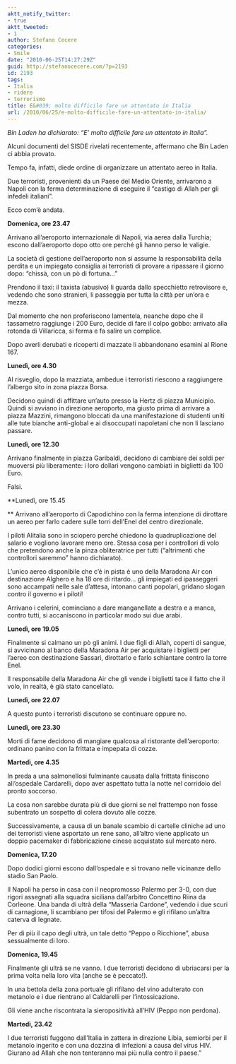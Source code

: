 ```yaml
---
aktt_notify_twitter:
- true
aktt_tweeted:
- 1
author: Stefano Cecere
categories:
- Smile
date: "2010-06-25T14:27:29Z"
guid: http://stefanocecere.com/?p=2193
id: 2193
tags:
- Italia
- ridere
- terrorismo
title: E&#039; molto difficile fare un attentato in Italia
url: /2010/06/25/e-molto-difficile-fare-un-attentato-in-italia/
---
```


_Bin Laden ha dichiarato: &#8220;E&#8217; molto difficile fare un attentato in Italia&#8221;._

Alcuni documenti del SISDE rivelati recentemente, affermano che Bin Laden ci abbia provato.
  
Tempo fa, infatti, diede ordine di organizzare un attentato aereo in Italia.

Due terroristi, provenienti da un Paese del Medio Oriente, arrivarono a Napoli con la ferma determinazione di eseguire il &#8220;castigo di Allah per gli infedeli italiani&#8221;.
  
Ecco com&#8217;è andata.
  
**Domenica, ore 23.47**
  
Arrivano all&#8217;aeroporto internazionale di Napoli, via aerea dalla Turchia; escono dall&#8217;aeroporto dopo otto ore perché gli hanno perso le valigie.
  
La società di gestione dell&#8217;aeroporto non si assume la responsabilità della perdita e un impiegato consiglia ai terroristi di provare a ripassare il giorno dopo: &#8220;chissà, con un pò di fortuna&#8230;&#8221;
  
Prendono il taxi: il taxista (abusivo) li guarda dallo specchietto retrovisore e, vedendo che sono stranieri, li passeggia per tutta la città per un&#8217;ora e mezza.
  
Dal momento che non proferiscono lamentela, neanche dopo che il tassametro raggiunge i 200 Euro, decide di fare il colpo gobbo: arrivato alla rotonda di Villaricca, si ferma e fa salire un complice.
  
Dopo averli derubati e ricoperti di mazzate li abbandonano esamini al Rione 167.

**Lunedì, ore 4.30**
  
Al risveglio, dopo la mazziata, ambedue i terroristi riescono a raggiungere l&#8217;albergo sito in zona piazza Borsa.
  
Decidono quindi di affittare un&#8217;auto presso la Hertz di piazza Municipio. Quindi si avviano in direzione aeroporto, ma giusto prima di arrivare a piazza Mazzini, rimangono bloccati da una manifestazione di studenti uniti alle tute bianche anti-global e ai disoccupati napoletani che non li lasciano passare.

**Lunedì, ore 12.30**
  
Arrivano finalmente in piazza Garibaldi, decidono di cambiare dei soldi per muoversi più liberamente: i loro dollari vengono cambiati in biglietti da 100 Euro.
  
Falsi.

**Lunedì, ore 15.45
  
** Arrivano all&#8217;aeroporto di Capodichino con la ferma intenzione di dirottare un aereo per farlo cadere sulle torri dell&#8217;Enel del centro direzionale.
  
I piloti Alitalia sono in sciopero perché chiedono la quadruplicazione del salario e vogliono lavorare meno ore. Stessa cosa per i controllori di volo che pretendono anche la pinza obliteratrice per tutti (&#8220;altrimenti che controllori saremmo&#8221; hanno dichiarato).
  
L&#8217;unico aereo disponibile che c&#8217;é in pista è uno della Maradona Air con destinazione Alghero e ha 18 ore di ritardo&#8230; gli impiegati ed ipasseggeri sono accampati nelle sale d&#8217;attesa, intonano canti popolari, gridano slogan contro il governo e i piloti!
  
Arrivano i celerini, cominciano a dare manganellate a destra e a manca, contro tutti, si accaniscono in particolar modo sui due arabi.

**Lunedì, ore 19.05**
  
Finalmente si calmano un pò gli animi. I due figli di Allah, coperti di sangue, si avvicinano al banco della Maradona Air per acquistare i biglietti per l&#8217;aereo con destinazione Sassari, dirottarlo e farlo schiantare contro la torre Enel.
  
Il responsabile della Maradona Air che gli vende i biglietti tace il fatto che il volo, in realtà, è già stato cancellato.

**Lunedì, ore 22.07**
  
A questo punto i terroristi discutono se continuare oppure no.

**Lunedì, ore 23.30**
  
Morti di fame decidono di mangiare qualcosa al ristorante dell&#8217;aeroporto: ordinano panino con la frittata e impepata di cozze.

**Martedì, ore 4.35**
  
In preda a una salmonellosi fulminante causata dalla frittata finiscono all&#8217;ospedale Cardarelli, dopo aver aspettato tutta la notte nel corridoio del pronto soccorso.
  
La cosa non sarebbe durata più di due giorni se nel frattempo non fosse subentrato un sospetto di colera dovuto alle cozze.
  
Successivamente, a causa di un banale scambio di cartelle cliniche ad uno dei terroristi viene asportato un rene sano, all&#8217;altro viene applicato un doppio pacemaker di fabbricazione cinese acquistato sul mercato nero.

**Domenica, 17.20**
  
Dopo dodici giorni escono dall&#8217;ospedale e si trovano nelle vicinanze dello stadio San Paolo.
  
Il Napoli ha perso in casa con il neopromosso Palermo per 3-0, con due rigori assegnati alla squadra siciliana dall&#8217;arbitro Concettino Riina da Corleone. Una banda di ultrà della &#8220;Masseria Cardone&#8221;, vedendo i due scuri di carnagione, li scambiano per tifosi del Palermo e gli rifilano un&#8217;altra caterva di legnate.
  
Per di più il capo degli ultrà, un tale detto &#8220;Peppo o Ricchione&#8221;, abusa sessualmente di loro.

**Domenica, 19.45**
  
Finalmente gli ultrà se ne vanno. I due terroristi decidono di ubriacarsi per la prima volta nella loro vita (anche se è peccato!).
  
In una bettola della zona portuale gli rifilano del vino adulterato con metanolo e i due rientrano al Caldarelli per l&#8217;intossicazione.
  
Gli viene anche riscontrata la sieropositività all&#8217;HIV (Peppo non perdona).

**Martedì, 23.42**
  
I due terroristi fuggono dall&#8217;Italia in zattera in direzione Libia, semiorbi per il metanolo ingerito e con una dozzina di infezioni a causa del virus HIV. Giurano ad Allah che non tenteranno mai più nulla contro il paese.&#8221;